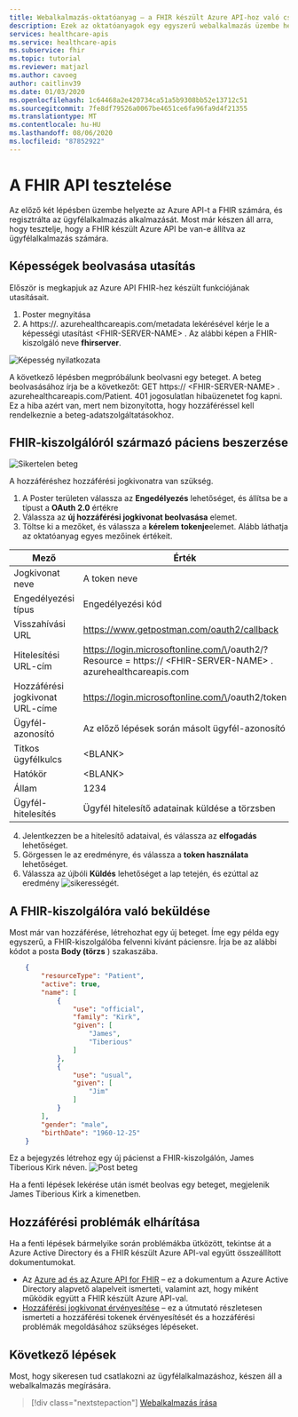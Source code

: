```yaml
---
title: Webalkalmazás-oktatóanyag – a FHIR készült Azure API-hoz való csatlakozás tesztelése
description: Ezek az oktatóanyagok egy egyszerű webalkalmazás üzembe helyezésének példáját mutatják be. Az oktatóanyag ezen szakasza végigvezeti a FHIR-kiszolgáló és a Poster közötti csatlakozás tesztelésén.
services: healthcare-apis
ms.service: healthcare-apis
ms.subservice: fhir
ms.topic: tutorial
ms.reviewer: matjazl
ms.author: cavoeg
author: caitlinv39
ms.date: 01/03/2020
ms.openlocfilehash: 1c64468a2e420734ca51a5b9308bb52e13712c51
ms.sourcegitcommit: 7fe8df79526a0067be4651ce6fa96fa9d4f21355
ms.translationtype: MT
ms.contentlocale: hu-HU
ms.lasthandoff: 08/06/2020
ms.locfileid: "87852922"
---
```

# <a name="testing-the-fhir-api"></a>A FHIR API tesztelése
Az előző két lépésben üzembe helyezte az Azure API-t a FHIR számára, és regisztrálta az ügyfélalkalmazás alkalmazását. Most már készen áll arra, hogy tesztelje, hogy a FHIR készült Azure API be van-e állítva az ügyfélalkalmazás számára. 

## <a name="retrieve-capability-statement"></a>Képességek beolvasása utasítás
Először is megkapjuk az Azure API FHIR-hez készült funkciójának utasításait. 
1. Poster megnyitása
1. A https://. azurehealthcareapis.com/metadata lekérésével kérje le a képességi utasítást \<FHIR-SERVER-NAME> . Az alábbi képen a FHIR-kiszolgáló neve **fhirserver**.

![Képesség nyilatkozata](media/tutorial-web-app/postman-capability-statement.png)

A következő lépésben megpróbálunk beolvasni egy beteget. A beteg beolvasásához írja be a következőt: GET https:// \<FHIR-SERVER-NAME> . azurehealthcareapis.com/Patient. 401 jogosulatlan hibaüzenetet fog kapni. Ez a hiba azért van, mert nem bizonyította, hogy hozzáféréssel kell rendelkeznie a beteg-adatszolgáltatásokhoz.

## <a name="get-patient-from-fhir-server"></a>FHIR-kiszolgálóról származó páciens beszerzése
![Sikertelen beteg](media/tutorial-web-app/postman-patient-authorization-failed.png)

A hozzáféréshez hozzáférési jogkivonatra van szükség.
1. A Poster területen válassza az **Engedélyezés** lehetőséget, és állítsa be a típust a **OAuth 2.0** értékre
1. Válassza az **új hozzáférési jogkivonat beolvasása** elemet.
1. Töltse ki a mezőket, és válassza a **kérelem tokenje**elemet. Alább láthatja az oktatóanyag egyes mezőinek értékeit.

|Mező                |Érték                                                               |
|---------------------|--------------------------------------------------------------------|
|Jogkivonat neve           |A token neve                                               |
|Engedélyezési típus           |Engedélyezési kód                                                  |
|Visszahívási URL         |https://www.getpostman.com/oauth2/callback                          |
|Hitelesítési URL-cím             |https://login.microsoftonline.com/\<AZURE-AD-TENANT-ID>/oauth2/? Resource = https:// \<FHIR-SERVER-NAME> . azurehealthcareapis.com|
|Hozzáférési jogkivonat URL-címe     |https://login.microsoftonline.com/\<AZURE-AD-TENANT-ID>/oauth2/token|
|Ügyfél-azonosító            |Az előző lépések során másolt ügyfél-azonosító             |
|Titkos ügyfélkulcs        |\<BLANK>                                                            |
|Hatókör                |\<BLANK>                                                            |
|Állam                |1234                                                                |
|Ügyfél-hitelesítés|Ügyfél hitelesítő adatainak küldése a törzsben                                     |

4. Jelentkezzen be a hitelesítő adataival, és válassza az **elfogadás** lehetőséget.
1. Görgessen le az eredményre, és válassza a **token használata** lehetőséget.
1. Válassza az újbóli **Küldés** lehetőséget a lap tetején, és ezúttal az eredmény ![ sikerességét.](media/tutorial-web-app/postman-patient-authorization-success.png)

## <a name="post-patient-into-fhir-server"></a>A FHIR-kiszolgálóra való beküldése
Most már van hozzáférése, létrehozhat egy új beteget. Íme egy példa egy egyszerű, a FHIR-kiszolgálóba felvenni kívánt páciensre. Írja be az alábbi kódot a posta **Body (törzs** ) szakaszába.

``` json
    {
        "resourceType": "Patient",
        "active": true,
        "name": [
            {
                "use": "official",
                "family": "Kirk",
                "given": [
                    "James",
                    "Tiberious"
                ]
            },
            {
                "use": "usual",
                "given": [
                    "Jim"
                ]
            }
        ],
        "gender": "male",
        "birthDate": "1960-12-25"
    }
```
Ez a bejegyzés létrehoz egy új pácienst a FHIR-kiszolgálón, James Tiberious Kirk néven.
![Post beteg](media/tutorial-web-app/postman-post-patient.png)

Ha a fenti lépések lekérése után ismét beolvas egy beteget, megjelenik James Tiberious Kirk a kimenetben.

## <a name="troubleshooting-access-issues"></a>Hozzáférési problémák elhárítása
Ha a fenti lépések bármelyike során problémákba ütközött, tekintse át a Azure Active Directory és a FHIR készült Azure API-val együtt összeállított dokumentumokat. 

* Az [Azure ad és az Azure API for FHIR](azure-ad-hcapi.md) – ez a dokumentum a Azure Active Directory alapvető alapelveit ismerteti, valamint azt, hogy miként működik együtt a FHIR készült Azure API-val.
* [Hozzáférési jogkivonat érvényesítése](azure-ad-hcapi-token-validation.md) – ez a útmutató részletesen ismerteti a hozzáférési tokenek érvényesítését és a hozzáférési problémák megoldásához szükséges lépéseket.

## <a name="next-steps"></a>Következő lépések
Most, hogy sikeresen tud csatlakozni az ügyfélalkalmazáshoz, készen áll a webalkalmazás megírására.

>[!div class="nextstepaction"]
>[Webalkalmazás írása](tutorial-web-app-write-web-app.md)



